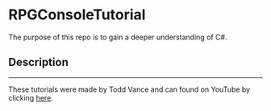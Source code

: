 # RPGConsoleTutorial
The purpose of this repo is to gain a deeper understanding of C#.

## Description
---
These tutorials were made by Todd Vance and can found on YouTube by clicking [here](https://www.youtube.com/playlist?list=PLXZgwJgAlaK3oFEJDegtKvnluZlYHlYQi).
